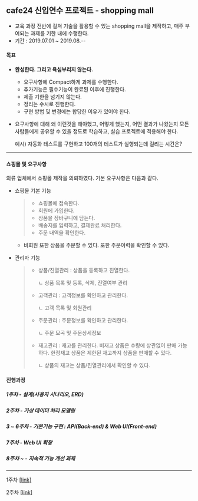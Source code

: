 ## cafe24 신입연수 프로젝트 - shopping mall 

- 교육 과정 전반에 걸쳐 기술을 활용할 수 있는 shopping mall을 제작하고, 매주 부여되는 과제를 기한 내에 수행한다.
- 기간 : 2019.07.01 ~ 2019.08.--

#### 목표 

- **완성한다. 그리고 욕심부리지 않는다.**
  - 요구사항에 Compact하게 과제를 수행한다.
  - 추가기능은 필수기능이 완료된 이후에 진행한다.
  - 제출 기한을 넘기지 않는다.
  - 정리는 수시로 진행한다.
  - 구현 방법 및 변경에는 합당한 이유가 있어야 한다.
  
- 요구사항에 대해 왜 이런것을 해야했고, 어떻게 했는지, 어떤 결과가 나왔는지 모든 사람들에게 공유할 수 있을 정도로 학습하고, 실습 프로젝트에 적용해야 한다.

  예시) 자동화 테스트를 구현하고 100개의 테스트가 실행되는데 걸리는 시간은?

_ _ _

#### 쇼핑몰 및 요구사항

의류 업체에서 쇼핑몰 제작을 의뢰하였다. 기본 요구사항은 다음과 같다.

- 쇼핑몰 기본 기능

  > - 쇼핑몰에 접속한다.
  > - 회원에 가입한다.
  > - 상품을 장바구니에 담는다.
  > - 배송지를 입력하고, 결제완료 처리한다.
  > - 주문 내역을 확인한다.

  - 비회원 또한 상품을 주문할 수 있다. 또한 주문이력을 확인할 수 있다.

- 관리자 기능

  > - 상품/진열관리 : 상품을 등록하고 진열한다.
  >
  >   ㄴ 상품 목록 및 등록, 삭제, 진열여부 관리
  >
  > - 고객관리 : 고객정보를 확인하고 관리한다.
  >
  >   ㄴ 고객 목록 및 회원관리
  >
  > - 주문관리 : 주문정보를 확인하고 관리한다.
  >
  >   ㄴ 주문 모곡 및 주문상세정보
  >
  > - 재고관리 : 재고를 관리한다. 비재고 상품은 수량에 상관없이 판매 가능하다. 한정재고 상품은 제한된 재고까지 상품을 판매할 수 있다.
  >
  >   ㄴ 상품의 재고는 상품/진열관리에서 확인할 수 있다.
  >

#### 진행과정

##### 1주차 - 설계(사용자 시나리오, ERD)

##### 2주차 - 가상 데이터 처리 모델링

##### 3 ~ 6주차 - 기본기능 구현 : API(Back-end) & Web UI(Front-end)

##### 7주차 - Web UI 확장

##### 8주차 ~ - 지속적 기능 개선 과제



_ _ _

1주차 [[link]](https://github.com/rdevnoah/final_shoppingmall/wiki/1st-week-2019.07.01~2019.07.05)

2주차 [[link]](https://github.com/rdevnoah/noahshop/wiki/2nd-Week-2019.07.08-~-2019.07.12)
